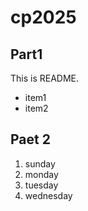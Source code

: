 # cp2025

## Part1
This is README.
- item1
- item2

## Paet 2
1. sunday
1. monday
1. tuesday
1. wednesday
